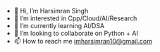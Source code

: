 - 👋 Hi, I’m Harsimran Singh
- 👀 I’m interested in Cpp/Cloud/AI/Research
- 🌱 I’m currently learning AI/DSA
- 💞️ I’m looking to collaborate on Python + AI
- 📫 How to reach me imharsimran10@gmail.com

<!---
imharsimran10/imharsimran10 is a ✨ special ✨ repository because its `README.md` (this file) appears on your GitHub profile.
You can click the Preview link to take a look at your changes.
--->
